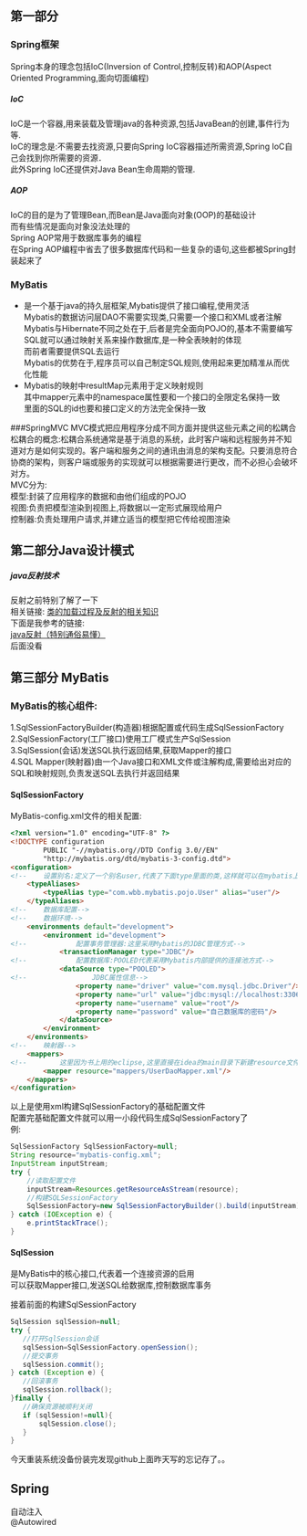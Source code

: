 ## 第一部分

### Spring框架
Spring本身的理念包括IoC(Inversion of Control,控制反转)和AOP(Aspect Oriented Programming,面向切面编程)  

##### IoC
IoC是一个容器,用来装载及管理java的各种资源,包括JavaBean的创建,事件行为等.  
IoC的理念是:不需要去找资源,只要向Spring IoC容器描述所需资源,Spring IoC自己会找到你所需要的资源．  
此外Spring IoC还提供对Java Bean生命周期的管理.  

##### AOP
IoC的目的是为了管理Bean,而Bean是Java面向对象(OOP)的基础设计  
而有些情况是面向对象没法处理的  
Spring AOP常用于数据库事务的编程  
在Spring AOP编程中省去了很多数据库代码和一些复杂的语句,这些都被Spring封装起来了  

### MyBatis
* 是一个基于java的持久层框架,Mybatis提供了接口编程,使用灵活  
Mybatis的数据访问层DAO不需要实现类,只需要一个接口和XML或者注解  
Mybatis与Hibernate不同之处在于,后者是完全面向POJO的,基本不需要编写SQL就可以通过映射关系来操作数据库,是一种全表映射的体现  
而前者需要提供SQL去运行  
Mybatis的优势在于,程序员可以自己制定SQL规则,使用起来更加精准从而优化性能  
* Mybatis的映射中resultMap元素用于定义映射规则  
其中mapper元素中的namespace属性要和一个接口的全限定名保持一致  
里面的SQL的id也要和接口定义的方法完全保持一致  

###SpringMVC
MVC模式把应用程序分成不同方面并提供这些元素之间的松耦合  
松耦合的概念:松耦合系统通常是基于消息的系统，此时客户端和远程服务并不知道对方是如何实现的。客户端和服务之间的通讯由消息的架构支配。只要消息符合协商的架构，则客户端或服务的实现就可以根据需要进行更改，而不必担心会破坏对方。  
MVC分为:  
模型:封装了应用程序的数据和由他们组成的POJO  
视图:负责把模型渲染到视图上,将数据以一定形式展现给用户  
控制器:负责处理用户请求,并建立适当的模型把它传给视图渲染  

## 第二部分Java设计模式  
##### java反射技术
反射之前特别了解了一下  
相关链接:
[类的加载过程及反射的相关知识](https://blog.csdn.net/qq_30039097/article/details/98394983)  
下面是我参考的链接:  
[java反射（特别通俗易懂）](https://blog.csdn.net/lwl20140904/article/details/80163880)   
后面没看  

## 第三部分 MyBatis  
### MyBatis的核心组件:  
1.SqlSessionFactoryBuilder(构造器)根据配置或代码生成SqlSessionFactory  
2.SqlSessionFactory(工厂接口)使用工厂模式生产SqlSession  
3.SqlSession(会话)发送SQL执行返回结果,获取Mapper的接口  
4.SQL Mapper(映射器)由一个Java接口和XML文件或注解构成,需要给出对应的SQL和映射规则,负责发送SQL去执行并返回结果  

#### SqlSessionFactory
MyBatis-config.xml文件的相关配置:  

```html
<?xml version="1.0" encoding="UTF-8" ?>
<!DOCTYPE configuration
        PUBLIC "-//mybatis.org//DTD Config 3.0//EN"
        "http://mybatis.org/dtd/mybatis-3-config.dtd">
<configuration>
<!--    设置别名:定义了一个别名user,代表了下面type里面的类,这样就可以在mybatis上下文中使用别名代替全限定名了-->
    <typeAliases>
        <typeAlias type="com.wbb.mybatis.pojo.User" alias="user"/>
    </typeAliases>
<!--    数据库配置-->
<!--    数据环境-->
    <environments default="development">
        <environment id="development">
<!--            配置事务管理器:这里采用Mybatis的JDBC管理方式-->
            <transactionManager type="JDBC"/>
<!--            配置数据库:POOLED代表采用Mybatis内部提供的连接池方式-->
            <dataSource type="POOLED">
<!--                JDBC属性信息-->
                <property name="driver" value="com.mysql.jdbc.Driver"/>
                <property name="url" value="jdbc:mysql://localhost:3306/数据库名称"/>
                <property name="username" value="root"/>
                <property name="password" value="自己数据库的密码"/>
            </dataSource>
        </environment>
    </environments>
<!--    映射器-->
    <mappers>
<!--        这里因为书上用的eclipse,这里直接在idea的main目录下新建resource文件夹右击选择mark Directory as->>Resources root作为配置文件的资源目录就行了-->
        <mapper resource="mappers/UserDaoMapper.xml"/>
    </mappers>
</configuration>
```

以上是使用xml构建SqlSessionFactory的基础配置文件  
配置完基础配置文件就可以用一小段代码生成SqlSessionFactory了  
例:

```java
SqlSessionFactory SqlSessionFactory=null;
String resource="mybatis-config.xml";
InputStream inputStream;
try {
    //读取配置文件
    inputStream=Resources.getResourceAsStream(resource);
    //构建SQLSessionFactory
    SqlSessionFactory=new SqlSessionFactoryBuilder().build(inputStream);
} catch (IOException e) {
    e.printStackTrace();
}
```
#### SqlSession
是MyBatis中的核心接口,代表着一个连接资源的启用  
可以获取Mapper接口,发送SQL给数据库,控制数据库事务  

接着前面的构建SqlSessionFactory  

```java
SqlSession sqlSession=null;
try {
   //打开SqlSession会话
   sqlSession=SqlSessionFactory.openSession();
   //提交事务
   sqlSession.commit();
} catch (Exception e) {
   //回滚事务
   sqlSession.rollback();
}finally {
   //确保资源被顺利关闭
   if (sqlSession!=null){
       sqlSession.close();
   }
}
```
今天重装系统没备份装完发现github上面昨天写的忘记存了。。

## Spring
自动注入  
@Autowired
